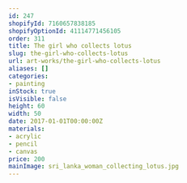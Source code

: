 ```yaml
---
id: 247
shopifyId: 7160657838185
shopifyOptionId: 41114771456105
order: 311
title: The girl who collects lotus
slug: the-girl-who-collects-lotus
url: art-works/the-girl-who-collects-lotus
aliases: []
categories:
- painting
inStock: true
isVisible: false
height: 60
width: 50
date: 2017-01-01T00:00:00Z
materials:
- acrylic
- pencil
- canvas
price: 200
mainImage: sri_lanka_woman_collecting_lotus.jpg
---
```

